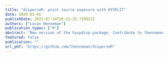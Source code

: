 ```yaml
---
title: "disperseR: point source exposure with HYSPLIT"
date: 2020-03-01
publishDate: 2022-07-14T20:53:35.719921Z
authors: ["Lucas Henneman"]
publication_types: ["0"]
abstract: "New version of the hyspdisp package. Contribute to lhenneman/disperseR development by creating an account on GitHub."
featured: false
publication: ""
url_pdf: "https://github.com/lhenneman/disperseR"
---
```


